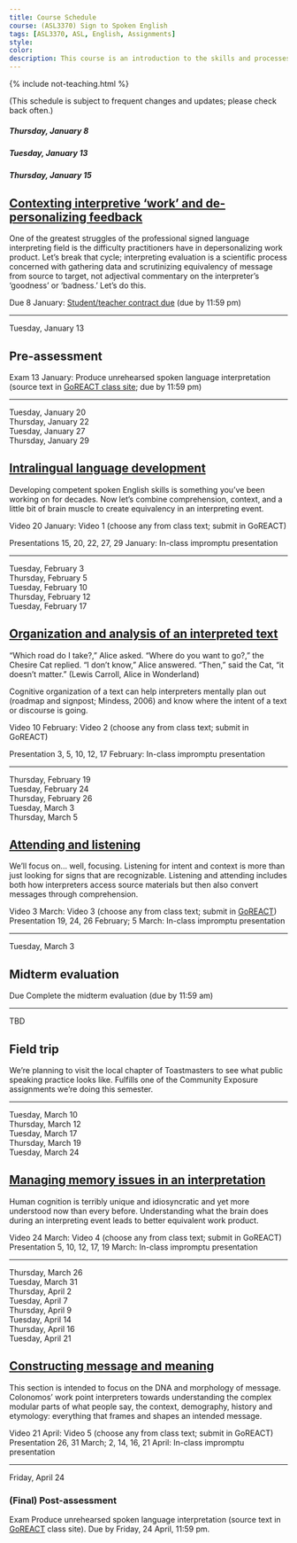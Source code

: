 ```yaml
---
title: Course Schedule
course: (ASL3370) Sign to Spoken English
tags: [ASL3370, ASL, English, Assignments]
style: 
color: 
description: This course is an introduction to the skills and processes required to produce conceptually accurate and linguistically appropriate spoken-language interpretations of ASL texts.
---
```


{% include not-teaching.html %}

(This schedule is subject to frequent changes and updates; please check back often.)

##### Thursday, January 8<br>
##### Tuesday, January 13<br>
##### Thursday, January 15

## [Contexting interpretive ‘work’ and de-personalizing feedback](http://)

One of the greatest struggles of the professional signed language interpreting field is the difficulty practitioners have in depersonalizing work product. Let’s break that cycle; interpreting evaluation is a scientific process concerned with gathering data and scrutinizing equivalency of message from source to target, not adjectival commentary on the interpreter’s ‘goodness’ or ‘badness.’ Let’s do this.

Due 8 January: [Student/teacher contract due](http://) (due by 11:59 pm)

***

Tuesday, January 13

## Pre-assessment

Exam 13 January: Produce unrehearsed spoken language interpretation (source text in [GoREACT class site](http://); due by 11:59 pm)

***

Tuesday, January 20<br>
Thursday, January 22<br>
Tuesday, January 27<br>
Thursday, January 29 

## [Intralingual language development](http://)

Developing competent spoken English skills is something you’ve been working on for decades. Now let’s combine comprehension, context, and a little bit of brain muscle to create equivalency in an interpreting event.

Video 20 January: Video 1 (choose any from class text; submit in GoREACT)

Presentations 15, 20, 22, 27, 29 January: In-class impromptu presentation

***

Tuesday, February 3<br>
Thursday, February 5<br>
Tuesday, February 10<br>
Thursday, February 12<br>
Tuesday, February 17 

## [Organization and analysis of an interpreted text](http://)

“Which road do I take?,” Alice asked.
“Where do you want to go?,” the Chesire Cat replied.
“I don’t know,” Alice answered.
“Then,” said the Cat, “it doesn’t matter.”
(Lewis Carroll, Alice in Wonderland)

Cognitive organization of a text can help interpreters mentally plan out (roadmap and signpost; Mindess, 2006) and know where the intent of a text or discourse is going.

Video 10 February: Video 2 (choose any from class text; submit in GoREACT)

Presentation 3, 5, 10, 12, 17 February: In-class impromptu presentation

***

Thursday, February 19<br>
Tuesday, February 24<br>
Thursday, February 26<br>
Tuesday, March 3<br>
Thursday, March 5 

## [Attending and listening](http://)

We’ll focus on... well, focusing. Listening for intent and context is more than just looking for signs that are recognizable. Listening and attending includes both how interpreters access source materials but then also convert messages through comprehension.

Video 3 March: Video 3 (choose any from class text; submit in [GoREACT](http://))
Presentation 19, 24, 26 February; 5 March: In-class impromptu presentation

***

Tuesday, March 3

## Midterm evaluation

Due Complete the midterm evaluation (due by 11:59 am)

***

TBD

## Field trip

We’re planning to visit the local chapter of Toastmasters to see what public speaking practice looks like. Fulfills one of the Community Exposure assignments we’re doing this semester.

***

Tuesday, March 10<br>
Thursday, March 12<br>
Tuesday, March 17<br>
Thursday, March 19<br>
Tuesday, March 24 

## [Managing memory issues in an interpretation](http://)

Human cognition is terribly unique and idiosyncratic and yet more understood now than every before. Understanding what the brain does during an interpreting event leads to better equivalent work product.

Video 24 March: Video 4 (choose any from class text; submit in GoREACT)
Presentation 5, 10, 12, 17, 19 March: In-class impromptu presentation

***

Thursday, March 26<br>
Tuesday, March 31<br>
Thursday, April 2<br>
Tuesday, April 7<br>
Thursday, April 9<br>
Tuesday, April 14<br>
Thursday, April 16<br>
Tuesday, April 21 

## [Constructing message and meaning](http://)

This section is intended to focus on the DNA and morphology of message. Colonomos’ work point interpreters towards understanding the complex modular parts of what people say, the context, demography, history and etymology: everything that frames and shapes an intended message.

Video 21 April: Video 5 (choose any from class text; submit in GoREACT)
Presentation 26, 31 March; 2, 14, 16, 21 April: In-class impromptu presentation

***

Friday, April 24

### (Final) Post-assessment

Exam Produce unrehearsed spoken language interpretation (source text in [GoREACT](http://) class site). Due by Friday, 24 April, 11:59 pm.

